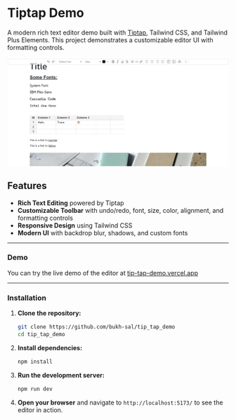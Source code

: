 # Tiptap Demo

A modern rich text editor demo built with [Tiptap](https://tiptap.dev/), Tailwind CSS, and Tailwind Plus Elements. This project demonstrates a customizable editor UI with formatting controls.

![Screenshot](./Screenshot.png)

## Features

- **Rich Text Editing** powered by Tiptap
- **Customizable Toolbar** with undo/redo, font, size, color, alignment, and formatting controls
- **Responsive Design** using Tailwind CSS
- **Modern UI** with backdrop blur, shadows, and custom fonts

---

### Demo
You can try the live demo of the editor at [tip-tap-demo.vercel.app](https://tip-tap-demo.vercel.app/)

---

### Installation

1. **Clone the repository:**
   ```bash
   git clone https://github.com/bukh-sal/tip_tap_demo
   cd tip_tap_demo
   ```

2. **Install dependencies:**
   ```bash
   npm install
   ```

3. **Run the development server:**
   ```bash
   npm run dev
   ```

4. **Open your browser** and navigate to `http://localhost:5173/` to see the editor in action.

